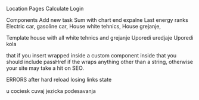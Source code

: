 Location
Pages
Calculate
Login

Components
Add new task
Sum with chart end expalne
Last energy ranks
Electric car,
gasoline car,
House white tehnics,
House grejanje,

Template house with all white tehnics and grejanje
Uporedi uredjaje
Uporedi kola

that if you insert <a/> wrapped inside a custom component inside <Link/> that you should include passHref if the <a/> wraps anything other than a string, otherwise your site may take a hit on SEO.

ERRORS
after hard reload losing links state

u cociesk cuvaj jezicka podesavanja
